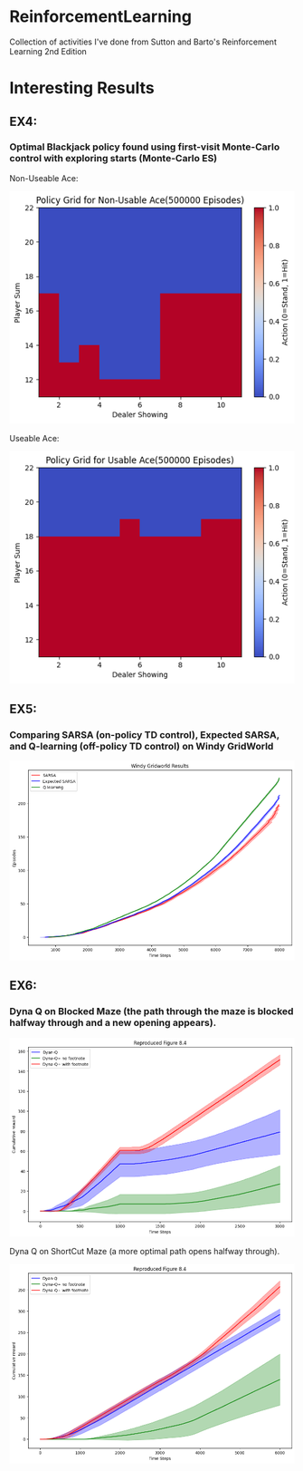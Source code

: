 # ReinforcementLearning
Collection of activities I've done from Sutton and Barto's Reinforcement Learning 2nd Edition 

# Interesting Results
## EX4:
### Optimal Blackjack policy found using first-visit Monte-Carlo control with exploring starts (Monte-Carlo ES)
Non-Useable Ace:

![EX4Fig1](ex4_fall24/2bplot2.png)

Useable Ace:

![EX4Fig1](ex4_fall24/2bplot4.png)


## EX5:
### Comparing SARSA (on-policy TD control), Expected SARSA, and Q-learning (off-policy TD control) on Windy GridWorld

![EX5Fig1](ex5_fall24/Q4aFig.png)


## EX6:
### Dyna Q on Blocked Maze (the path through the maze is blocked halfway through and a new opening appears).

![EX6Fig1](ex6_fall24/fig8.4.png)

Dyna Q on ShortCut Maze (a more optimal path opens halfway through).

![EX6Fig2](ex6_fall24/fig8.5.png)
